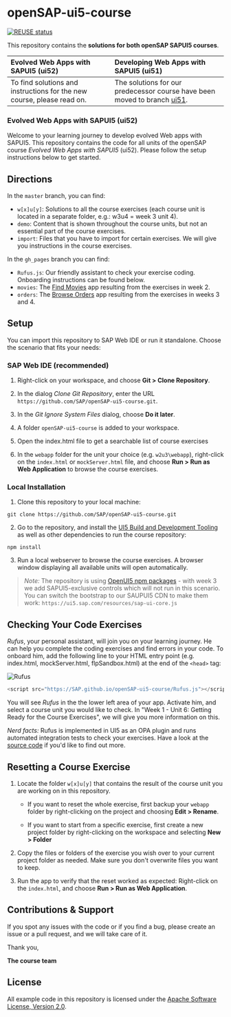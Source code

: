 # openSAP-ui5-course

[![REUSE status](https://api.reuse.software/badge/github.com/SAP/openSAP-ui5-course)](https://api.reuse.software/info/github.com/SAP/openSAP-ui5-course)


This repository contains the **solutions for both openSAP SAPUI5 courses**.

|   Evolved Web Apps with SAPUI5 (ui52)  |   Developing Web Apps with SAPUI5 (ui51)  |
|:---|:---|
| To find solutions and instructions for the new course, please read on.   |  The solutions for our predecessor course have been moved to branch [ui51](https://github.com/SAP/openSAP-ui5-course/tree/ui51).  |

### Evolved Web Apps with SAPUI5 (ui52)

Welcome to your learning journey to develop evolved Web apps with SAPUI5. This repository contains the code for all units of the openSAP course *Evolved Web Apps with SAPUI5* (ui52).
Please follow the setup instructions below to get started.

## Directions

In the `master` branch, you can find:

* `w[x]u[y]`: Solutions to all the course exercises (each course unit is located in a separate folder, e.g.: w3u4 = week 3 unit 4).
* `demo`: Content that is shown throughout the course units, but not an essential part of the course exercises.
* `import`: Files that you have to import for certain exercises. We will give you instructions in the course exercises.

In the `gh_pages` branch you can find:
* `Rufus.js`: Our friendly assistant to check your exercise coding. Onboarding instructions can be found below.
* `movies`: The [Find Movies](http://sap.github.io/openSAP-ui5-course/movies) app resulting from the exercises in week 2.
* `orders`: The [Browse Orders](http://sap.github.io/openSAP-ui5-course/orders) app resulting from the exercises in weeks 3 and 4.

## Setup

You can import this repository to SAP Web IDE or run it standalone. Choose the scenario that fits your needs:

### SAP Web IDE (recommended)

1. Right-click on your workspace, and choose **Git > Clone Repository**.

2. In the dialog *Clone Git Repository*, enter the URL `https://github.com/SAP/openSAP-ui5-course.git`.

3. In the *Git Ignore System Files* dialog, choose **Do it later**.

4. A folder `openSAP-ui5-course` is added to your workspace.

5. Open the index.html file to get a searchable list of course exercises

6. In the `webapp` folder for the unit your choice (e.g. `w2u3\webapp`), right-click on the `index.html` or `mockServer.html` file, and choose **Run > Run as Web Application** to browse the course exercises.

### Local Installation

1. Clone this repository to your local machine:

``` console
git clone https://github.com/SAP/openSAP-ui5-course.git
```

2. Go to the repository, and install the [UI5 Build and Development Tooling](https://github.com/SAP/ui5-tooling) as well as other dependencies to run the course repository:

``` console
npm install
```

3. Run a local webserver to browse the course exercises. A browser window displaying all available units will open automatically.

> *Note:* The repository is using [OpenUI5 npm packages](https://www.npmjs.com/org/openui5) - with week 3 we add SAPUI5-exclusive controls which will not run in this scenario. You can switch the bootstrap to our SAUPUI5 CDN to make them work: `https://ui5.sap.com/resources/sap-ui-core.js`

## Checking Your Code Exercises

*Rufus*, your personal assistant, will join you on your learning journey. He can help you complete the coding exercises and find errors in your code.
To onboard him, add the following line to your HTML entry point (e.g. index.html, mockServer.html, flpSandbox.html) at the end of the `<head>` tag:

![Rufus](https://github.com/SAP/openSAP-ui5-course/blob/gh-pages/success.png?raw=true)

``` js
<script src="https://SAP.github.io/openSAP-ui5-course/Rufus.js"></script>
```

You will see *Rufus* in the the lower left area of your app. Activate him, and select a course unit you would like to check.
In "Week 1 - Unit 6: Getting Ready for the Course Exercises", we will give you more information on this.

*Nerd facts:* Rufus is implemented in UI5 as an OPA plugin and runs automated integration tests to check your exercises. Have a look at the [source code](https://github.com/SAP/openSAP-ui5-course/blob/gh-pages/Rufus.js) if you'd like to find out more.

## Resetting a Course Exercise

1. Locate the folder `w[x]u[y]` that contains the result of the course unit you are working on in this repository.

    * If you want to reset the whole exercise, first backup your `webapp` folder by right-clicking on the project and choosing **Edit > Rename**.

    * If you want to start from a specific exercise, first create a new project folder by right-clicking on the workspace and selecting **New > Folder**

2. Copy the files or folders of the exercise you wish over to your current project folder as needed. Make sure you don't overwrite files you want to keep.

3. Run the app to verify that the reset worked as expected: Right-click on the `index.html`, and choose **Run > Run as Web Application**.

## Contributions & Support

If you spot any issues with the code or if you find a bug, please create an issue or a pull request, and we will take care of it.

Thank you,

**The course team**

## License

All example code in this repository is licensed under the [Apache Software License, Version 2.0](https://github.com/SAP/openSAP-ui5-course/blob/master/LICENSE).
